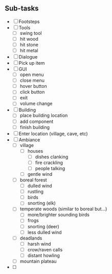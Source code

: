 ## Sub-tasks
- [ ] Footsteps
- [ ] Tools
    - [ ] swing tool
    - [ ] hit wood
    - [ ] hit stone
    - [ ] hit metal
- [ ] Dialogue
- [ ] Pick up item
- [ ] GUI
    - [ ] open menu
    - [ ] close menu
    - [ ] hover button
    - [ ] click button
    - [ ] exit
    - [ ] volume change
- [ ] Building
    - [ ] place building location
    - [ ] add component
    - [ ] finish building
- [ ] Enter location (village, cave, etc)
- [ ] Ambiance
     - [ ] village
         - [ ] houses
             - [ ] dishes clanking
             - [ ] fire crackling
             - [ ] people talking 
         - [ ] gentle wind
     - [ ] boreal forest
         - [ ] dulled wind
         - [ ] rustling
         - [ ] birds
         - [ ] snorting (elk)
     - [ ] temperate woods (similar to boreal but...)
         - [ ] more/brighter sounding birds
         - [ ] frogs
         - [ ] snorting (deer)
         - [ ] less dulled wind
     - [ ] deadlands
         - [ ] harsh wind
         - [ ] crow/raven calls
         - [ ] distant howling
     - [ ] mountain plateau
- [ ] 